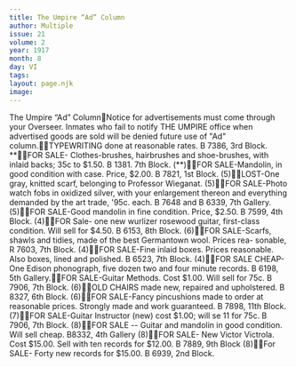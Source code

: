 ```yaml
---
title: The Umpire “Ad” Column
author: Multiple
issue: 21
volume: 2
year: 1917
month: 8
day: VI
tags:
layout: page.njk
image:
---
```

The Umpire “Ad” ColumnNotice for advertisements must come through your Overseer. Inmates who fail to notify THE UMPIRE office when advertised goods are sold will be denied future use of "Ad" column.TYPEWRITING done at reasonable rates. B 7386, 3rd Block. **FOR SALE- Clothes-brushes, hairbrushes and shoe-brushes, with inlaid backs; 35c to $1.50. B 1381. 7th Block. (**)FOR SALE-Mandolin, in good condition with case. Price, $2.00. B 7821, 1st Block. (5)LOST-One gray, knitted scarf, belonging to Professor Wieganat. (5)FOR SALE-Photo watch fobs in oxidized silver, with your enlargement thereon and everything demanded by the art trade, '95c. each. B 7648 and B 6339, 7th Gallery. (5)FOR SALE-Good mandolin in fine condition. Price, $2.50. B 7599, 4th Block. (4)FOR Sale- one new wurlizer rosewood guitar, first-class condition. Will sell for $4.50. B 6153, 8th Block. (6)FOR SALE-Scarfs, shawls and tidies, made of the best Germantown wool. Prices rea- sonable, R 7603, 7th Block. (4)FOR SALE-Fine inlaid boxes. Prices reasonable. Also boxes, lined and polished. B 6523, 7th Block. (4)FOR SALE CHEAP-One Edison phonograph, five dozen two and four minute records. B 6198, 5th Gallery.FOR SALE-Guitar Methods. Cost $1.00. Will sell for 75c. B 7906, 7th Block. (6)OLD CHAIRS made new, repaired and upholstered. B 8327, 6th Block. (6)FOR SALE-Fancy pincushions made to order at reasonable prices. Strongly made and work guaranteed. B 7898, 11th Block. (7)FOR SALE-Guitar Instructor (new) cost $1.00; will se 11 for 75c. B 7906, 7th Block. (8)FOR SALE -- Guitar and mandolin in good condition. Will sell cheap. B8332, 4th Gallery (8)FOR SALE- New Victor Victrola. Cost $15.00. Sell with ten records for $12.00. B 7889, 9th Block (8)For SALE- Forty new records for $15.00. B 6939, 2nd Block.
